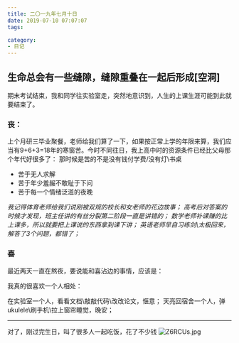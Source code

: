 ```yaml
---
title: 二〇一九年七月十日
date: 2019-07-10 07:07:07
tags:

category:
- 日记
---
```

## 生命总会有一些缝隙，缝隙重叠在一起后形成[空洞]
期末考试结束，我和同学往实验室走，突然地意识到，人生的上课生涯可能到此就要结束了。

### 丧：
上个月研三毕业聚餐，老师给我们算了一下，如果按正常上学的年限来算，我们应当有9+6+3=18年的寒窗苦。今时不同往日，我上高中时的资源条件已经比父母那个年代好很多了：
那时候是苦的不是没有钱付学费/没有灯\书桌
- 苦于无人求解
- 苦于年少羞赧不敢耻于下问
- 苦于每一个情绪泛滥的夜晚

*我记得体育老师给我们说刚被双规的校长和女老师的花边故事；
高考后对答案的时候才发现，班主任讲的有丝分裂第二阶段一直是讲错的；
数学老师补课赚的比上课多，所以就要把上课说的东西拿到课下讲；
英语老师早自习练剑\太极回来，解答了3个问题，都错了；*

### ~~喜~~
最近两天一直在熬夜，要说能和喜沾边的事情，应该是：

我真的很喜欢一个人相处：

在实验室一个人，看看文档\敲敲代码\改改论文，惬意；
天亮回宿舍一个人，弹ukulele\刷手机\拉上窗帘睡觉，晚安；

---

对了，刚过完生日，叫了很多人一起吃饭，花了不少钱
![Z6RCUs.jpg](https://s2.ax1x.com/2019/07/10/Z6RCUs.jpg)
